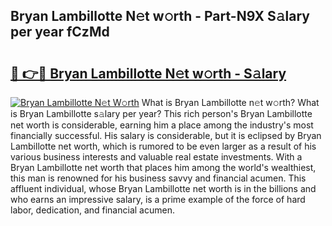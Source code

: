 ## Bryan Lambillotte N𝚎t w𝚘rth - Part-N9X S𝚊lary per year fCzMd

# <h2><a href="http://gc1d39.nevu.top/?p=Bryan+Lambillotte">🔗 👉🔴 Bryan Lambillotte N𝚎t w𝚘rth - S𝚊lary</a></h2>

[![Bryan Lambillotte N𝚎t W𝚘rth](https://i.imgur.com/Oavwk0R.jpeg)](http://gc1d39.nevu.top/?p=Bryan+Lambillotte)
What is Bryan Lambillotte n𝚎t w𝚘rth? What is Bryan Lambillotte s𝚊lary per year?
This rich person's Bryan Lambillotte net worth is considerable, earning him a place among the industry's most financially successful. His salary is considerable, but it is eclipsed by Bryan Lambillotte net worth, which is rumored to be even larger as a result of his various business interests and valuable real estate investments. With a Bryan Lambillotte net worth that places him among the world's wealthiest, this man is renowned for his business savvy and financial acumen. This affluent individual, whose Bryan Lambillotte net worth is in the billions and who earns an impressive salary, is a prime example of the force of hard labor, dedication, and financial acumen.

